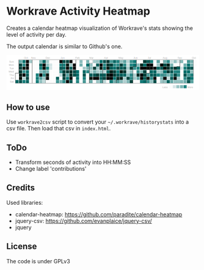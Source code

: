 # Workrave Activity Heatmap

Creates a calendar heatmap visualization of Workrave's stats showing the level of activity per day.

The output calendar is similar to Github's one.

![example of result](examples/sample.png)


## How to use

Use ```workrave2csv``` script to convert your ```~/.workrave/historystats``` into a csv file. 
Then load that csv in ```index.html```.

## ToDo

* Transform seconds of activity into HH:MM:SS
* Change label 'contributions'

## Credits

Used libraries:

* calendar-heatmap: https://github.com/paradite/calendar-heatmap
* jquery-csv: https://github.com/evanplaice/jquery-csv/
* jquery

## License

The code is under GPLv3
